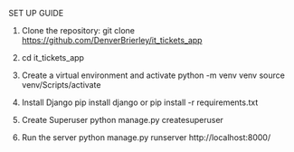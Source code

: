 SET UP GUIDE

1. Clone the repository:
  git clone https://github.com/DenverBrierley/it_tickets_app

2. cd it_tickets_app

3. Create a virtual environment and activate
   python -m venv venv
   source venv/Scripts/activate

4. Install Django
   pip install django
   or
   pip install -r requirements.txt

5. Create Superuser
   python manage.py createsuperuser

6. Run the server
   python manage.py runserver
   http://localhost:8000/

